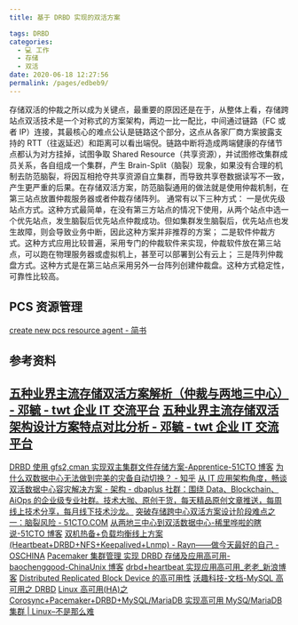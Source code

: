```yaml
---
title: 基于 DRBD 实现的双活方案

tags: DRBD
categories: 
  - 💻 工作
  - 存储
  - 双活
date: 2020-06-18 12:27:56
permalink: /pages/edbeb9/
---
```

存储双活的仲裁之所以成为关键点，最重要的原因还是在于，从整体上看，存储跨站点双活技术是一个对称式的方案架构，两边一比一配比，中间通过链路（FC 或者 IP）连接，其最核心的难点公认是链路这个部分，这点从各家厂商方案披露支持的 RTT（往返延迟）和距离可以看出端倪。链路中断将造成两端健康的存储节点都认为对方挂掉，试图争取 Shared Resource（共享资源），并试图修改集群成员关系，各自组成一个集群，产生 Brain-Split（脑裂）现象，如果没有合理的机制去防范脑裂，将因互相抢夺共享资源自立集群，而导致共享卷数据读写不一致，产生更严重的后果。在存储双活方案，防范脑裂通用的做法就是使用仲裁机制，在第三站点放置仲裁服务器或者仲裁存储阵列。
通常有以下三种方式：
一是优先级站点方式。这种方式最简单，在没有第三方站点的情况下使用，从两个站点中选一个优先站点，发生脑裂后优先站点仲裁成功。但如集群发生脑裂后，优先站点也发生故障，则会导致业务中断，因此这种方案并非推荐的方案；
二是软件仲裁方式。这种方式应用比较普遍，采用专门的仲裁软件来实现，仲裁软件放在第三站点，可以跑在物理服务器或虚拟机上，甚至可以部署到公有云上；
三是阵列仲裁盘方式。这种方式是在第三站点采用另外一台阵列创建仲裁盘。这种方式稳定性，可靠性比较高。

## PCS 资源管理
[create new pcs resource agent - 简书](https://www.jianshu.com/p/bf3a42cd9e87)

## 参考资料

[五种业界主流存储双活方案解析（仲裁与两地三中心） - 邓毓 - twt 企业 IT 交流平台](https://www.talkwithtrend.com/Article/245299)
[五种业界主流存储双活架构设计方案特点对比分析 - 邓毓 - twt 企业 IT 交流平台](https://www.talkwithtrend.com/Article/244809)
---
[DRBD 使用 gfs2,cman 实现双主集群文件存储方案-Apprentice-51CTO 博客](https://blog.51cto.com/apprentice/1400869)
[为什么双数据中心无法做到完美的灾备自动切换？ - 知乎](https://zhuanlan.zhihu.com/p/136877267)
[从 IT 应用架构角度，畅谈双活数据中心容灾解决方案 - 架构 - dbaplus 社群：围绕 Data、Blockchain、AiOps 的企业级专业社群。技术大咖、原创干货，每天精品原创文章推送，每周线上技术分享，每月线下技术沙龙。](https://dbaplus.cn/news-21-1223-1.html)
[突破存储跨中心双活方案设计阶段难点之一：脑裂风险 - 51CTO.COM](https://stor.51cto.com/art/201710/554440.htm)
[从两地三中心到双活数据中心-稀里哗啦的瞎说-51CTO 博客](https://blog.51cto.com/leesbing/1769519)
[双机热备+负载均衡线上方案(Heartbeat+DRBD+NFS+Keepalived+Lnmp) - Rayn——做今天最好的自己 - OSCHINA](https://my.oschina.net/Rayn/blog/161012)
[Pacemaker 集群管理 实现 DRBD 存储及应用高可用-baochenggood-ChinaUnix 博客](http://blog.chinaunix.net/uid-26719405-id-4711740.html)
[drbd+heartbeat 实现应用高可用_老老_新浪博客](http://blog.sina.com.cn/s/blog_53c33d890100bf50.html)
[Distributed Replicated Block Device 的高可用性](https://www.ibm.com/developerworks/cn/linux/l-drbd/index.html)
[沃趣科技-文档-MySQL 高可用之 DRBD](http://www.woqutech.com/docs_info.php?id=513)
[Linux 高可用(HA)之 Corosync+Pacemaker+DRBD+MySQL/MariaDB 实现高可用 MySQ/MariaDB 集群 | Linux–不是那么难](https://www.dwhd.org/20150530_014731.html)
